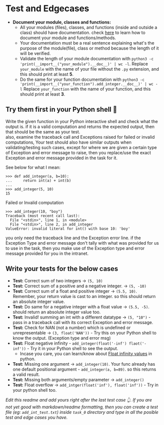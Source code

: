 # Test and Edgecases
- **Document your module, classes and functions:**  
    - All your modules (files), classes, and functions (inside and outside a class) should have documentation. check [here](https://intranet.alxswe.com/rltoken/dOO785g5EQYkRU2E1wri0g) to learn how to document your module and functions/methods.  
    - Your documentation must be a real sentence explaining what's the purpose of the module(file), class or method because the length of it will be verified.
    - Validate the length of your module documentation with `python3 -c 'print(__import__("your_module").__doc__)' | wc -l`. Replace `your_module` with the name of your file without the `.py` extension, and this should print at least **5**.
    - Do the same for your function documentation with `python3 -c 'print(__import__("your_function").add_integer.__doc__)' | wc -l` Replace `your_function` with the name of your function, and this should print at least **3**.
## Try them first in your Python shell 💫
Write the given function in your Python interactive shell and check what the output is. if it is a valid computation and returns the expected output, then that should be the same as your test.   
also, examine the traceback call and Exceptions raised for failed or invalid computations, Your test should also have similar outputs when validating/testing such cases, except for where we are given a certain type of Exception and error message to raise, then you replace/use the exact Exception and error message provided in the task for it.
  
See below for what I mean:  
```REPL
>>> def add_integer(a, b=10):
...     return int(a) + int(b)
... 
>>> add_integer(5, 10)
15
```
Failed or Invalid computation  
```
>>> add_integer(10, "boy")
Traceback (most recent call last):
  File "<stdin>", line 1, in <module>
  File "<stdin>", line 2, in add_integer
ValueError: invalid literal for int() with base 10: 'boy'
```
you only need the traceback line and the Exception error line. if the Exception Type and error message don't tally with what was provided for us to use in the task, then you make use of the Exception type and error message provided for you in the intranet.  
## Write your tests for the below cases  
- **Test:** Correct sum of two integers -> `(5, 10)`
- **Test:** Correct sum of a positive and a negative integer. -> `(5, -10)`
-  **Test:** Correct sum of a float and positive integer -> `(5.5, 10)`. Remember, your return value is cast to an integer. so this should return an absolute integer value.
-  **Test:** Do same for a negative integer with a float value -> `(5.5, -5)`. should return an absolute integer value too.
-  **Test:** Invalid! summing an int with a different datatype -> `(5, "10")` - pass in a traceback call with its correct Exception and error message.
-  **Test:** Check for NAN (not a number) which is undefined or unrepresentable -> `(3, float('NAN'))` - Try this on your Python shell to know the output. (Exception type and error msg)
-  **Test:** Float negative infinity - `add_integer(float('-inf') flaot('-inf'))` - Try it in your Python shell to see the output.
     - Incase you care, you can learn/know about [Float infinity values](https://favtutor.com/blogs/infinity-python) in python.
- **Test:** Missing one argument -> `add_integer(10)`. Your func already has one default positional argument - `add_integer(a, b=89)`. so this returns a valid result.
- **Test:** Missing both arguments/empty parameter -> `add_integer()`
- **Test:** Float overflow -> `add_intger(float('inf'), float('inf'))` - Try in your python shell too.
  
*Edit this readme and add yours right after the last test case 👆. If you are not yet good with markdown/readme formatting, then you can create a test file (eg: `add_int_test.txt`) inside  `task_0` directory and type in all the posible test and edge cases you have.*
